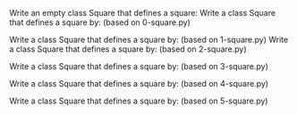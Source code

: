 Write an empty class Square that defines a square:
Write a class Square that defines a square by: (based on 0-square.py)

Write a class Square that defines a square by: (based on 1-square.py)
Write a class Square that defines a square by: (based on 2-square.py)

Write a class Square that defines a square by: (based on 3-square.py)

Write a class Square that defines a square by: (based on 4-square.py)

Write a class Square that defines a square by: (based on 5-square.py)




